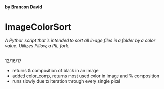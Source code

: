 #### by Brandon David
# ImageColorSort
###### A Python script that is intended to sort all image files in a folder by a color value. Utilizes Pillow, a PIL fork.
12/16/17 </br>
* returns & composition of black in an image
* added color_comp, returns most used color in image and % composition
* runs slowly due to iteration through every single pixel

